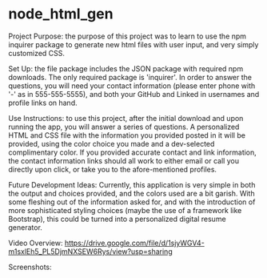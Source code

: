 # node_html_gen

Project Purpose: the purpose of this project was to learn to use the npm inquirer package to generate new html files with user input, and very simply customized CSS. 

Set Up: the file package includes the JSON package with required npm downloads. The only required package is 'inquirer'. In order to answer the questions, you will need your contact information (please enter phone with '-' as in 555-555-5555), and both your GitHub and Linked in usernames and profile links on hand.

Use Instructions: to use this project, after the initial download and upon running the app, you will answer a series of questions. A personalized HTML and CSS file with the information you provided posted in it will be provided, using the color choice you made and a dev-selected complimentary color. If you provided accurate contact and link information, the contact information links should all work to either email or call you directly upon click, or take you to the afore-mentioned profiles.

Future Development Ideas: Currently, this application is very simple in both the output and choices provided, and the colors used are a bit garish. With some fleshing out of the information asked for, and with the introduction of more sophisticated styling choices (maybe the use of a framework like Bootstrap), this could be turned into a personalized digital resume generator.

Video Overview: 
https://drive.google.com/file/d/1sjyWGV4-m1sxlEh5_PL5DjmNXSEW6Rys/view?usp=sharing

Screenshots:
